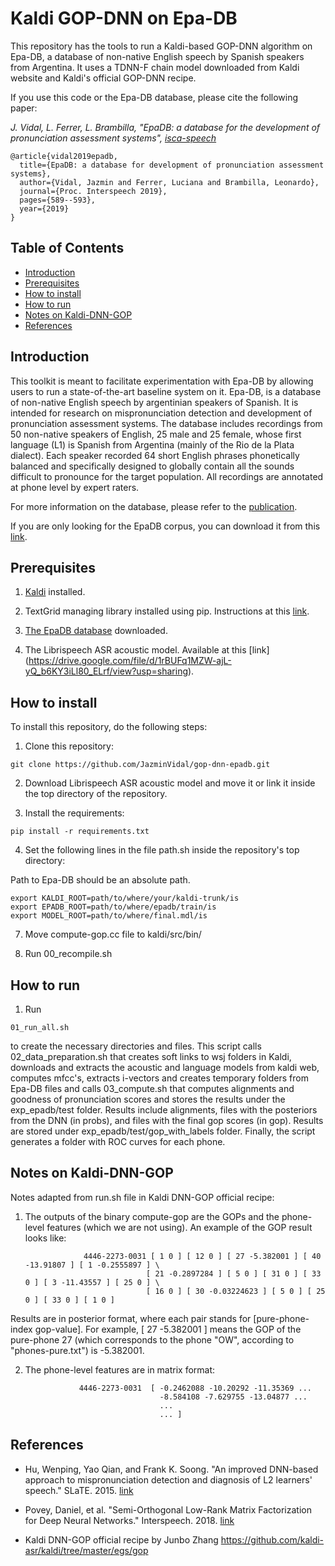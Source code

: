 # Kaldi GOP-DNN on Epa-DB

This repository has the tools to run a Kaldi-based GOP-DNN algorithm on Epa-DB, a database of non-native English speech by Spanish speakers from Argentina. It uses a TDNN-F chain model downloaded from Kaldi website and Kaldi's official GOP-DNN recipe.

If you use this code or the Epa-DB database, please cite the following paper:

*J. Vidal, L. Ferrer, L. Brambilla, "EpaDB: a database for the development of pronunciation assessment systems", [isca-speech](https://www.isca-speech.org/archive/Interspeech_2019/abstracts/1839.html)*

```
@article{vidal2019epadb,
  title={EpaDB: a database for development of pronunciation assessment systems},
  author={Vidal, Jazmin and Ferrer, Luciana and Brambilla, Leonardo},
  journal={Proc. Interspeech 2019},
  pages={589--593},
  year={2019}
}
```


## Table of Contents
* [Introduction](#introduction)
* [Prerequisites](#prerequisites)
* [How to install](#how-to-install)
* [How to run](#how-to-run)
* [Notes on Kaldi-DNN-GOP](#Notes-on-Kaldi-DNN-GOP)
* [References](#references)


## Introduction

This toolkit is meant to facilitate experimentation with Epa-DB by allowing users to run a state-of-the-art baseline system on it.
Epa-DB, is a database of non-native English speech by argentinian speakers of Spanish. It is intended for research on mispronunciation detection
and development of pronunciation assessment systems.
The database includes recordings from 50 non-native speakers of English, 25 male and 25 female, whose first language (L1) is Spanish from Argentina (mainly of the Rio de la Plata dialect).
Each speaker recorded 64 short English phrases phonetically balanced and specifically designed to globally contain all the sounds difficult to pronounce for the target population.
All recordings are annotated at phone level by expert raters.

For more information on the database, please refer to the [publication](https://www.isca-speech.org/archive/Interspeech_2019/abstracts/1839.html). 

If you are only looking for the EpaDB corpus, you can download it from this [link](https://drive.google.com/file/d/1sk8mw2I86MitCRfIEm5kwn5hopmMmSIb/view?usp=sharing).

## Prerequisites

1. [Kaldi](http://kaldi-asr.org/) installed.

2. TextGrid managing library installed using pip. Instructions at this [link](https://pypi.org/project/praat-textgrids/).

3. [The EpaDB database](https://drive.google.com/file/d/1sk8mw2I86MitCRfIEm5kwn5hopmMmSIb/view?usp=sharing) downloaded.

4. The Librispeech ASR acoustic model. Available at this [link] (https://drive.google.com/file/d/1rBUFq1MZW-ajL-yQ_b6KY3iLl80_ELrf/view?usp=sharing).

## How to install

To install this repository, do the following steps:

1. Clone this repository:
```
git clone https://github.com/JazminVidal/gop-dnn-epadb.git
```

2. Download Librispeech ASR acoustic model and move it or link it inside the top directory of the repository.


3. Install the requirements:

```
pip install -r requirements.txt
```

4. Set the following lines in the file path.sh inside the repository's top directory:

Path to Epa-DB should be an absolute path.

```
export KALDI_ROOT=path/to/where/your/kaldi-trunk/is
export EPADB_ROOT=path/to/where/epadb/train/is
export MODEL_ROOT=path/to/where/final.mdl/is
```

7. Move compute-gop.cc file to kaldi/src/bin/


8. Run 00_recompile.sh


## How to run


1. Run 

```
01_run_all.sh 
```

to create the necessary directories and files. This script calls 02_data_preparation.sh that creates soft links to wsj folders in Kaldi, downloads and extracts the acoustic and language models from kaldi web, computes mfcc's, extracts i-vectors and creates temporary folders from Epa-DB files and calls 03_compute.sh that 
computes alignments and goodness of pronunciation scores and stores the results under the exp_epadb/test folder. Results include alignments, files with the posteriors from the DNN (in probs), and files with the final gop scores (in gop). Results are stored under exp_epadb/test/gop_with_labels folder. Finally, the script generates a folder with ROC curves for each phone.



## Notes on Kaldi-DNN-GOP

Notes adapted from run.sh file in Kaldi DNN-GOP official recipe:

1. The outputs of the binary compute-gop are the GOPs and the phone-level features (which we are not using). An example of the GOP result looks like:

                    4446-2273-0031 [ 1 0 ] [ 12 0 ] [ 27 -5.382001 ] [ 40 -13.91807 ] [ 1 -0.2555897 ] \
                                  [ 21 -0.2897284 ] [ 5 0 ] [ 31 0 ] [ 33 0 ] [ 3 -11.43557 ] [ 25 0 ] \
                                  [ 16 0 ] [ 30 -0.03224623 ] [ 5 0 ] [ 25 0 ] [ 33 0 ] [ 1 0 ]

Results are in posterior format, where each pair stands for [pure-phone-index gop-value]. For example, [ 27 -5.382001 ] means the GOP of the pure-phone 27 (which corresponds to the phone "OW", according to "phones-pure.txt") is -5.382001.

2. The phone-level features are in matrix format:

                   4446-2273-0031  [ -0.2462088 -10.20292 -11.35369 ...
                                     -8.584108 -7.629755 -13.04877 ...
                                     ...
                                     ... ]


## References

* Hu, Wenping, Yao Qian, and Frank K. Soong. "An improved DNN-based approach to mispronunciation detection and diagnosis of L2 learners' speech." SLaTE. 2015. [link](https://www.slate2015.org/files/submissions/Hu15-AID.pdf)

* Povey, Daniel, et al. "Semi-Orthogonal Low-Rank Matrix Factorization for Deep Neural Networks." Interspeech. 2018. [link](https://www.danielpovey.com/files/2018_interspeech_tdnnf.pdf)

* Kaldi DNN-GOP official recipe by Junbo Zhang https://github.com/kaldi-asr/kaldi/tree/master/egs/gop
